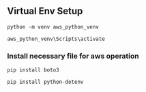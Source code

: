 ## Virtual Env Setup
```
python -m venv aws_python_venv
```
```
aws_python_venv\Scripts\activate
```
### Install necessary file for aws operation
```
pip install boto3
```
```
pip install python-dotenv
```
